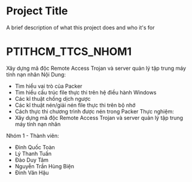 

# Project Title

A brief description of what this project does and who it's for

# PTITHCM_TTCS_NHOM1
Xây dựng mã độc Remote Access Trojan và server quản lý tập trung máy tính nạn nhân
Nội Dung:
- Tìm hiểu vai trò của Packer
- Tìm hiểu cấu trúc file thực thi trên hệ điều hành Windows
- Các kĩ thuật chống dịch ngược
- Các kĩ thuật nén/giải nén file thực thi trên bộ nhớ
- Cách thực thi chương trình được nén trong Packer
Thực nghiệm:
- Xây dựng mã độc Remote Access Trojan và server quản lý tập trung máy tính nạn nhân


Nhóm 1 - Thành viên:
- Đinh Quốc Toàn 
- Lý Thanh Tuấn
- Đào Duy Tâm
- Nguyễn Trần Hùng Biện
- Đinh Văn Hậu
